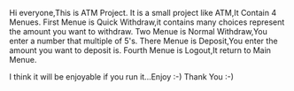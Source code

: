 Hi everyone,This is ATM Project. 
It is a small project like ATM,It Contain 4 Menues. 
First Menue is Quick Withdraw,it contains many choices represent the amount you want to withdraw. 
Two Menue is Normal Withdraw,You enter a number that multiple of 5's.
There Menue is Deposit,You enter the amount you want to deposit is.
Fourth Menue is Logout,It return to Main Menue.

I think it will be enjoyable if you run it...Enjoy :-)
Thank You :-)
